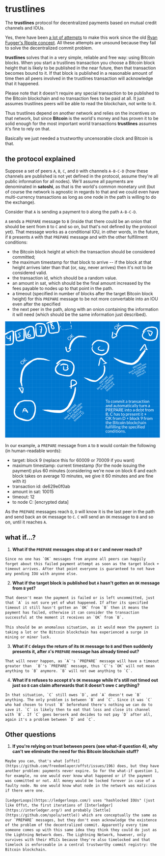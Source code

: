 trustlines
==========

The **trustlines** protocol for decentralized payments based on mutual credit channels and IOUs.

Yes, there have been [a lot of attempts](https://listhub.xyz/fiatjaf/mutual-credit) to make this work since the old [Ryan Fugger's Ripple concept](http://ripple.ryanfugger.com/). All these attempts are unsound because they fail to solve the decentralized commit problem.

**trustlines** solves that in a very simple, reliable and free way: using Bitcoin blocks. When you start a trustlines transaction you choose a Bitcoin block height that is likely to be published in the near future, then that transaction becomes bound to it. If that block is published in a reasonable amount of time then all peers involved in the trustlines transaction will acknowledge that it happened.

Please note that it doesn't require any special transaction to be published to the Bitcoin blockchain and no transaction fees to be paid at all. It just assumes trustlines peers will be able to read the blockchain, not write to it.

Thus trustlines depend on another network and relies on the incentives on that network, but since **Bitcoin** is the world's money and has proven it to be solid enough for the most important world transactions **trustlines** assumes it's fine to rely on that.

Basically we just needed a trustworthy uncensorable clock and Bitcoin is that.

the protocol explained
----------------------

Suppose a set of peers `A`, `B`, `C`, and `D` with channels `A-B-C-D` (how these channels are published is not yet defined in the protocol, assume they're all public information for all nodes). We'll assume all payments are denominated in **satoshi**, as that is the world's common monetary unit (but of course the network is agnostic in regards to that and we could even have multi-currency transactions as long as one node in the path is willing to do the exchange).

Consider that `A` is sending a payment to `D` along the path `A-B-C-D`.

`A` sends a `PREPARE` message to `B` (inside that there could be an onion that should be sent from `B` to `C` and so on, but that's not defined by the protocol yet). That message works as a conditional IOU, in other words, in the future, if `B` presents `A` with that `PREPARE` message and with the other fulfillment conditions:

  * the Bitcoin block height at which the transaction should be considered committed;
  * the maximum timestamp for that block to arrive -- if the block at that height arrives later than that (or, say, never arrives) then it's not to be considered valid.
  * the transaction id, which should be a random value.
  * an amount in sat, which should be the final amount increased by the fees payable to nodes up to that point in the path.
  * a timeout (specified in number of blocks after the target Bitcoin block height) for this `PREPARE` message to be not more convertable into an IOU even after the specified
  * the next peer in the path, along with an onion containing the information it will need (which should be the same information just described).

![](basic.png)

In our example, a `PREPARE` message from `A` to `B` would contain the following (in human-readable words):

  * target: block 9 (replace this for 60009 or 70009 if you want)
  * maximum timestamp: current timestamp (for the node issuing the payment) plus 60 minutes (considering we're now on block 6 and each block takes on average 10 minutes, we give it 60 minutes and are fine with it)
  * transaction id: de629e0f0ab
  * amount in sat: 10015
  * timeout: 12
  * to node C: [encrypted data]

As the `PREPARE` messages reach `D`, `D` will know it is the last peer in the path and send back an `OK` message to `C`. `C` will send an `OK` message to `B` and so on, until it reaches `A`.

what if...?
-----------

  1. **What if the `PREPARE` messages stop at `B` or `C` and never reach `D`?**

    Since no one has `OK` messages from anyone all peers can happily forget about this failed payment attempt as soon as the target block + timeout arrives. After that point everyone is guaranteed to not have any pending IOU with anyone else.

  2. **What if the target block is published but `A` hasn't gotten an `OK` message from `B` yet?**

    That doesn't mean the payment is failed or is left uncommitted, just that `A` is not sure yet of what happened. If after its specified timeout it still hasn't gotten an `OK` from `B` then it means the payment has failed, otherwise it can consider the transaction successful at the moment it receives an `OK` from `B`.

    This should be an anomalous situation, as it would mean the payment is taking a lot or the Bitcoin blockchain has experienced a surge in mining or miner luck.

  3. **What if `C` delays the return of its `OK` message to `B` and then suddenly presents it, after `A`'s `PREPARE` message has already timed out?**

    That will never happen, as `A`'s `PREPARE` message will have a timeout greater than  `B`'s `PREPARE` message, thus `C`'s `OK` will not mean anything to `B` anymore. `B` will not owe anything to `C`.

  4. **What if `B` refuses to accept `B`'s `OK` message while it's still not timed out just so `B` can claim afterwards that it doesn't owe `C` anything?**

    In that situation, `C` still owes `D`, and `A` doesn't owe `B` anything. The only problem is between `B` and `C`. Since it was `C` who had chosen to trust `B` beforehand there's nothing we can do to save it. `C` is likely then to eat that loss and close its channel with `B`. If `C` goes berserk and decides to not pay `D` after all, again it's a problem between `D` and `C`.

Other questions
---------------

  1. **If you're relying on trust between peers (see what-if question 4), why can't we eliminate the need for this Bitcoin blockchain stuff?**

    Maybe you can, that's what [offst](https://github.com/freedomlayer/offst/issues/196) does, but they have another problem: payments never expire. So for the what-if question 1, for example, no one would ever know what happened or if the payment was committed or not. All money would be locked forever in case of a faulty node. No one would know what node in the network was malicious if there were one.

    [LedgerLoops](https://ledgerloops.com/) uses "hashlocked IOUs" (just like Offst, the first iterations of [Interledger](https://interledger.org/) and probably [Settle](https://github.com/spolu/settle)) which are conceptually the same as our `PREPARE` messages, but they don't even acknowledge the existence of the problem of the decentralized commit. Apparently every time someone comes up with this same idea they think they could do just as the Lightning Network does. The Lightning Network, however, only survives with their HTLCs because they're also timelocked and that timelock is enforceable in a central trustworthy commit registry: the Bitcoin blockchain.
